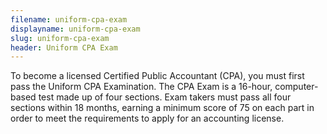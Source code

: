 ```yaml
---
filename: uniform-cpa-exam
displayname: uniform-cpa-exam
slug: uniform-cpa-exam
header: Uniform CPA Exam
---
```


To become a licensed Certified Public Accountant (CPA), you must first pass the Uniform CPA Examination. The CPA Exam is a 16-hour, computer-based test made up of four sections. Exam takers must pass all four sections within 18 months, earning a minimum score of 75 on each part in order to meet the requirements to apply for an accounting license.
